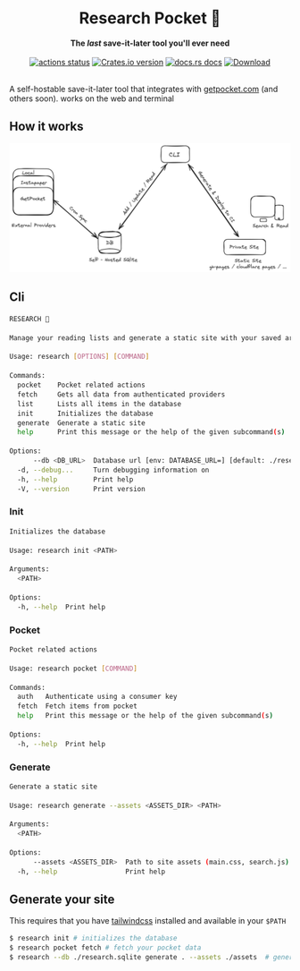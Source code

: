 <h1 align="center">Research Pocket 🔖</h1>
<div align="center">
  <strong>
    The <em>last</em> save-it-later tool you'll ever need
  </strong>
</div>
<br />
<div align="center">
  <!-- Github Actions -->
  <a href="https://github.com/launchbadge/sqlx/actions/workflows/sqlx.yml?query=branch%3Amain">
    <img src="https://img.shields.io/github/actions/workflow/status/KorigamiK/ResearchPocket/publish-release.yml?branch=main&style=flat-square" alt="actions status" /></a>
  <!-- Version -->
  <a href="https://crates.io/crates/sqlx">
    <img src="https://img.shields.io/crates/v/research.svg?style=flat-square"
    alt="Crates.io version" /></a>
  <!-- Docs -->
  <a href="https://docs.rs/research">
  <img src="https://img.shields.io/badge/docs-latest-blue.svg?style=flat-square" alt="docs.rs docs" /></a>
  <!-- Downloads -->
  <a href="https://crates.io/crates/sqlx">
    <img src="https://img.shields.io/crates/d/research.svg?style=flat-square" alt="Download" />
  </a>
</div>

<br/>

A self-hostable save-it-later tool that integrates with
[getpocket.com](https://getpocket.com) (and others soon). works on the web and
terminal

## How it works

<picture>
  <source media="(prefers-color-scheme: dark)" srcset="./.github/explainer-dark.png">
  <source media="(prefers-color-scheme: light)" srcset="./.github/explainer.png">
  <img alt="Hashnode logo" src="./.github/explainer.png" >
</picture>

## Cli

```sh
RESEARCH 🔖

Manage your reading lists and generate a static site with your saved articles.

Usage: research [OPTIONS] [COMMAND]

Commands:
  pocket    Pocket related actions
  fetch     Gets all data from authenticated providers
  list      Lists all items in the database
  init      Initializes the database
  generate  Generate a static site
  help      Print this message or the help of the given subcommand(s)

Options:
      --db <DB_URL>  Database url [env: DATABASE_URL=] [default: ./research.sqlite]
  -d, --debug...     Turn debugging information on
  -h, --help         Print help
  -V, --version      Print version
```

### Init

```sh
Initializes the database

Usage: research init <PATH>

Arguments:
  <PATH>  

Options:
  -h, --help  Print help
```

### Pocket

```sh
Pocket related actions

Usage: research pocket [COMMAND]

Commands:
  auth   Authenticate using a consumer key
  fetch  Fetch items from pocket
  help   Print this message or the help of the given subcommand(s)

Options:
  -h, --help  Print help
```

### Generate

```sh
Generate a static site

Usage: research generate --assets <ASSETS_DIR> <PATH>

Arguments:
  <PATH>  

Options:
      --assets <ASSETS_DIR>  Path to site assets (main.css, search.js)
  -h, --help                 Print help
```

## Generate your site

This requires that you have
[tailwindcss](https://tailwindcss.com/blog/standalone-cli) installed and
available in your `$PATH`

```sh
$ research init # initializes the database
$ research pocket fetch # fetch your pocket data
$ research --db ./research.sqlite generate . --assets ./assets  # generate your site
```
